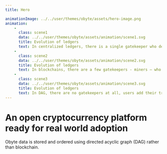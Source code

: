 ```yaml
---
title: Hero

animationImage: ../../user/themes/obyte/assets/hero-image.png
animation: 
    -
      class: scene1
      data: ../../user/themes/obyte/assets/animation/scene1.svg
      title: Evolution of ledgers
      text: In centralized ledgers, there is a single gatekeeper who decides which transactions get into the ledger
    -
      class: scene2
      data: ../../user/themes/obyte/assets/animation/scene2.svg
      title: Evolution of ledgers
      text: In blockchains, there are a few gatekeepers - miners – who decide what gets into the ledger
    -
      class: scene3
      data: ../../user/themes/obyte/assets/animation/scene3.svg
      title: Evolution of ledgers
      text: In DAG, there are no gatekeepers at all, users add their transactions directly     
---
```


# An open cryptocurrency platform ready for real world adoption
Obyte data is stored and ordered using directed acyclic graph (DAG) rather than blockchain.
